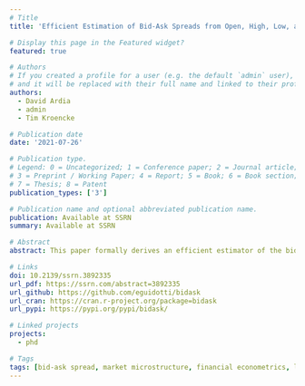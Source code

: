 ```yaml
---
# Title
title: 'Efficient Estimation of Bid-Ask Spreads from Open, High, Low, and Close Prices'

# Display this page in the Featured widget?
featured: true

# Authors
# If you created a profile for a user (e.g. the default `admin` user), write the username (folder name) here
# and it will be replaced with their full name and linked to their profile.
authors:
  - David Ardia
  - admin
  - Tim Kroencke

# Publication date
date: '2021-07-26'

# Publication type.
# Legend: 0 = Uncategorized; 1 = Conference paper; 2 = Journal article;
# 3 = Preprint / Working Paper; 4 = Report; 5 = Book; 6 = Book section;
# 7 = Thesis; 8 = Patent
publication_types: ['3']

# Publication name and optional abbreviated publication name.
publication: Available at SSRN
summary: Available at SSRN

# Abstract
abstract: This paper formally derives an efficient estimator of the bid-ask spread from open, high, low, and close prices. The estimator is asymptotically unbiased and optimally combines the full set of price data to minimize the estimation variance. In absence of quote data, it delivers the most accurate estimates of bid-ask spreads theoretically, numerically, and empirically. The estimator is easy to calculate and has a broad applicability in empirical finance. We discuss implications for applied research.

# Links
doi: 10.2139/ssrn.3892335
url_pdf: https://ssrn.com/abstract=3892335
url_github: https://github.com/eguidotti/bidask
url_cran: https://cran.r-project.org/package=bidask
url_pypi: https://pypi.org/pypi/bidask/

# Linked projects
projects:
  - phd

# Tags
tags: [bid-ask spread, market microstructure, financial econometrics, liquidity]
---
```

